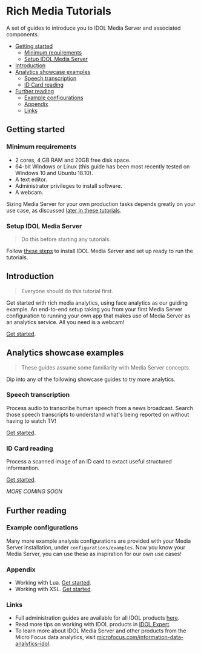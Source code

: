 # Rich Media Tutorials

A set of guides to introduce you to IDOL Media Server and associated components.

<!-- TOC depthFrom:2 -->

- [Getting started](#getting-started)
  - [Minimum requirements](#minimum-requirements)
  - [Setup IDOL Media Server](#setup-idol-media-server)
- [Introduction](#introduction)
- [Analytics showcase examples](#analytics-showcase-examples)
  - [Speech transcription](#speech-transcription)
  - [ID Card reading](#id-card-reading)
- [Further reading](#further-reading)
  - [Example configurations](#example-configurations)
  - [Appendix](#appendix)
  - [Links](#links)

<!-- /TOC -->

## Getting started

### Minimum requirements

- 2 cores, 4 GB RAM and 20GB free disk space.
- 64-bit Windows or Linux (this guide has been most recently tested on Windows 10 and Ubuntu 18.10).
- A text editor.
- Administrator privileges to install software.
- A webcam.

Sizing Media Server for your own production tasks depends greatly on your use case, as discussed [later in these tutorials](introduction/PART__III.md#hardware-requirements).

### Setup IDOL Media Server

> Do this before starting any tutorials.

Follow [these steps](setup/SETUP.md) to install IDOL Media Server and set up ready to run the tutorials.

## Introduction

> Everyone should do this tutorial first.

Get started with rich media analytics, using face analytics as our guiding example.  An end-to-end setup taking you from your first Media Server configuration to running your own app that makes use of Media Server as an analytics service.  All you need is a webcam!

[Get started](introduction/README.md).

## Analytics showcase examples

> These guides assume some familiarity with Media Server concepts.

Dip into any of the following showcase guides to try more analytics.

### Speech transcription

Process audio to transcribe human speech from a news broadcast. Search those speech transcripts to understand what's being reported on without having to watch TV!

[Get started](showcase/speech-transcription/README.md).

### ID Card reading

Process a scanned image of an ID card to extact useful structured informantion.

[Get started](showcase/id-card-ocr/README.md).

*MORE COMING SOON*

## Further reading

### Example configurations

Many more example analysis configurations are provided with your Media Server installation, under `configurations/examples`.  Now you know your Media Server, you can use these as inspiration for our own use cases!

### Appendix

- Working with Lua. [Get started](appendix/Lua_tips.md).
- Working with XSL. [Get started](appendix/XSL_tips.md).

### Links

- Full administration guides are available for all IDOL products [here](https://www.microfocus.com/documentation/idol/).
- Read more tips on working with IDOL products in [IDOL Expert](https://www.microfocus.com/documentation/idol/IDOL_12_3/IDOLServer_12.3_Documentation/Guides/html/English/expert/index.html).
- To learn more about IDOL Media Server and other products from the Micro Focus data analytics, visit [microfocus.com/information-data-analytics-idol](https://software.microfocus.com/en-us/software/information-data-analytics-idol).
